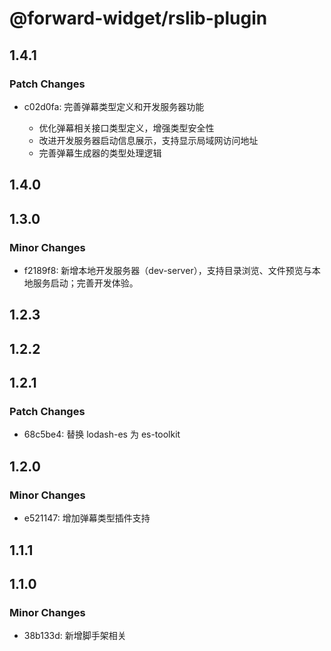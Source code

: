 # @forward-widget/rslib-plugin

## 1.4.1

### Patch Changes

- c02d0fa: 完善弹幕类型定义和开发服务器功能

  - 优化弹幕相关接口类型定义，增强类型安全性
  - 改进开发服务器启动信息展示，支持显示局域网访问地址
  - 完善弹幕生成器的类型处理逻辑

## 1.4.0

## 1.3.0

### Minor Changes

- f2189f8: 新增本地开发服务器（dev-server），支持目录浏览、文件预览与本地服务启动；完善开发体验。

## 1.2.3

## 1.2.2

## 1.2.1

### Patch Changes

- 68c5be4: 替换 lodash-es 为 es-toolkit

## 1.2.0

### Minor Changes

- e521147: 增加弹幕类型插件支持

## 1.1.1

## 1.1.0

### Minor Changes

- 38b133d: 新增脚手架相关
